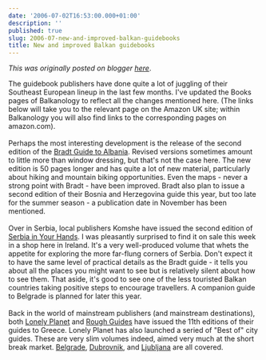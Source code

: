 ```yaml
---
date: '2006-07-02T16:53:00.000+01:00'
description: ''
published: true
slug: 2006-07-new-and-improved-balkan-guidebooks
title: New and improved Balkan guidebooks
---
```


*This was originally posted on blogger [here](https://blog.balkanology.com/2006/07/new-and-improved-balkan-guidebooks.html)*.

The guidebook publishers have done quite a lot of juggling of their Southeast European lineup in the last few months. I've updated the Books pages of Balkanology to reflect all the changes mentioned here. (The links below will take you to the relevant page on the Amazon UK site; within Balkanology you will also find links to the corresponding pages on amazon.com).<br /><br />Perhaps the most interesting development is the release of the second edition of the <a href="http://www.amazon.co.uk/exec/obidos/redirect?link_code=as2&amp;path=ASIN/1841621498/ref=nosim/&amp;tag=balkanology-21&amp;camp=1634&amp;creative=6738" title="More about this book at Amazon (UK)">Bradt Guide to Albania</a>. Revised versions sometimes amount to little more than window dressing, but that's not the case here. The new edition is 50 pages longer and has quite a lot of new material, particularly about hiking and mountain biking opportunities. Even the maps - never a strong point with Bradt - have been improved. Bradt also plan to issue a second edition of their Bosnia and Herzegovina guide this year, but too late for the summer season - a publication date in November has been mentioned.<br /><br />Over in Serbia, local publishers Komshe have issued the second edition of <a href="http://www.amazon.co.uk/exec/obidos/redirect?link_code=as2&amp;path=ASIN/8686245005/ref=nosim/&amp;tag=balkanology-21&amp;camp=1634&amp;creative=6738" title="More about this book at Amazon (UK)">Serbia in Your Hands</a>. I was pleasantly surprised to find it on sale this week in a shop here in Ireland. It's a very well-produced volume that whets the appetite for exploring the more far-flung corners of Serbia. Don't expect it to have the same level of practical details as the Bradt guide - it tells you about all the places you might want to see but is relatively silent about how to see them. That aside, it's good to see one of the less touristed Balkan countries taking positive steps to encourage travellers. A companion guide to Belgrade is planned for later this year.<br /><br />Back in the world of mainstream publishers (and mainstream destinations), both <a href="http://www.amazon.co.uk/exec/obidos/redirect?link_code=as2&amp;path=ASIN/1740597508/ref=nosim/&amp;tag=balkanology-21&amp;camp=1634&amp;creative=6738" title="More about this book at Amazon (UK)">Lonely Planet</a> and <a href="http://www.amazon.com/exec/obidos/redirect?link_code=as2&amp;path=ASIN/1843536110/ref=nosim/&amp;tag=balkanology-20&amp;camp=1789&amp;creative=9325" title="More about this book at Amazon (USA)">Rough Guides</a> have issued the 11th editions of their guides to Greece. Lonely Planet has also launched a seried of "Best of" city guides. These are very slim volumes indeed, aimed very much at the short break market. <a href="http://www.amazon.co.uk/exec/obidos/redirect?link_code=as2&amp;path=ASIN/1741048591/ref=nosim/&amp;tag=balkanology-21&amp;camp=1634&amp;creative=6738" title="More about this book at Amazon (UK)">Belgrade</a>, <a href="http://www.amazon.co.uk/exec/obidos/redirect?link_code=as2&amp;path=ASIN/1741048230/ref=nosim/&amp;tag=balkanology-21&amp;camp=1634&amp;creative=6738" title="More about this book at Amazon (UK)">Dubrovnik</a>, and <a href="http://www.amazon.co.uk/exec/obidos/redirect?link_code=as2&amp;path=ASIN/1741048249/ref=nosim/&amp;tag=balkanology-21&amp;camp=1634&amp;creative=6738" title="More about this book at Amazon (UK)">Ljubljana</a> are all covered.